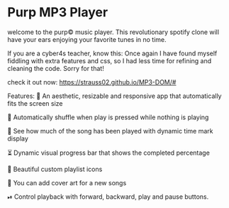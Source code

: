 # Purp MP3 Player

welcome to the purp© music player.
This revolutionary spotify clone will have your ears enjoying your favorite tunes in no time.

If you are a cyber4s teacher, know this:
Once again I have found myself fiddling with extra features and css, so I had less time for refining and cleaning the code. Sorry for that!

check it out now: https://strauss02.github.io/MP3-DOM/#

Features:
🎹 An aesthetic, resizable and responsive app that automatically fits the screen size

🔀 Automatically shuffle when play is pressed while nothing is playing

🎸 See how much of the song has been played with dynamic time mark display

⏳ Dynamic visual progress bar that shows the completed percentage

🎵 Beautiful custom playlist icons

🥁 You can add cover art for a new songs

⏯ Control playback with forward, backward, play and pause buttons.
